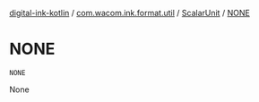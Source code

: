 [digital-ink-kotlin](../../index.md) / [com.wacom.ink.format.util](../index.md) / [ScalarUnit](index.md) / [NONE](./-n-o-n-e.md)

# NONE

`NONE`

None

